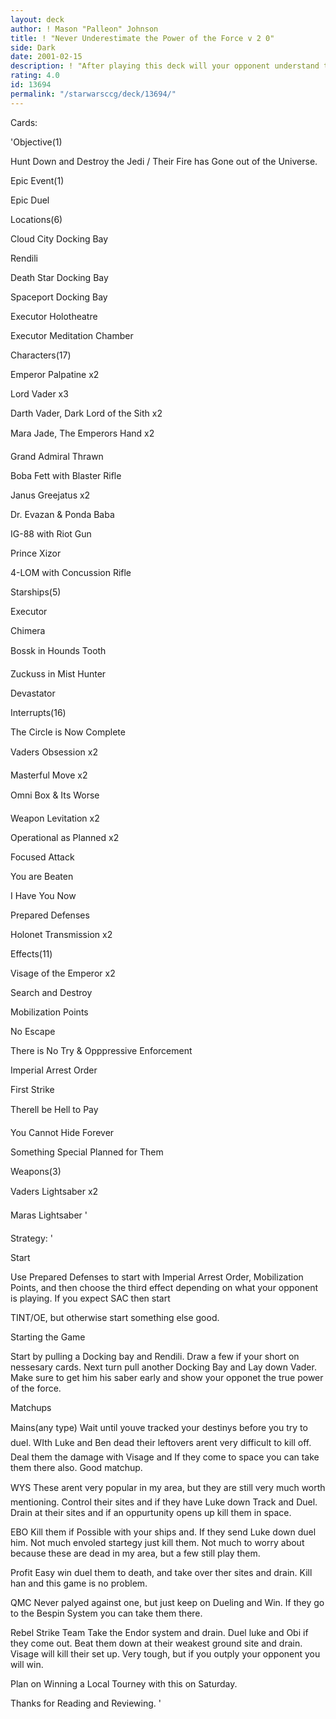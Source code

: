 ```yaml
---
layout: deck
author: ! Mason "Palleon" Johnson
title: ! "Never Underestimate the Power of the Force v 2 0"
side: Dark
date: 2001-02-15
description: ! "After playing this deck will your opponent understand the true nature of the dark side. Luke and Ben go on Vacation to the Grave."
rating: 4.0
id: 13694
permalink: "/starwarsccg/deck/13694/"
---
```

Cards: 

'Objective(1) 


Hunt Down and Destroy the Jedi / Their Fire has Gone out of the Universe. 


Epic Event(1) 


Epic Duel 


Locations(6) 


Cloud City Docking Bay 

Rendili 

Death Star Docking Bay 

Spaceport Docking Bay 

Executor Holotheatre 

Executor Meditation Chamber 


Characters(17) 


Emperor Palpatine x2 

Lord Vader x3 

Darth Vader, Dark Lord of the Sith x2 

Mara Jade, The Emperors Hand x2 

Grand Admiral Thrawn 

Boba Fett with Blaster Rifle 

Janus Greejatus x2 

Dr. Evazan & Ponda Baba 

IG-88 with Riot Gun 

Prince Xizor 

4-LOM with Concussion Rifle 


Starships(5) 


Executor 

Chimera 

Bossk in Hounds Tooth 

Zuckuss in Mist Hunter 

Devastator 


Interrupts(16) 


The Circle is Now Complete 

Vaders Obsession x2 

Masterful Move x2 

Omni Box & Its Worse 

Weapon Levitation x2 

Operational as Planned x2 

Focused Attack 

You are Beaten 

I Have You Now 

Prepared Defenses 

Holonet Transmission x2 


Effects(11) 


Visage of the Emperor x2 

Search and Destroy 

Mobilization Points 

No Escape 

There is No Try & Opppressive Enforcement 

Imperial Arrest Order 

First Strike 

Therell be Hell to Pay 

You Cannot Hide Forever 

Something Special Planned for Them 


Weapons(3) 


Vaders Lightsaber x2 

Maras Lightsaber  '

Strategy: '

Start 


Use Prepared Defenses to start with Imperial Arrest Order, Mobilization Points, and then choose the third effect depending on what your opponent is playing. If you expect SAC then start 

TINT/OE, but otherwise start something else good. 


Starting the Game 


Start by pulling a Docking bay and Rendili. Draw a few if your short on nessesary cards. Next turn pull another Docking Bay and Lay down Vader. Make sure to get him his saber early and show your opponet the true power of the force. 


Matchups 


Mains(any type) Wait until youve tracked your destinys before you try to duel. WIth Luke and Ben dead their leftovers arent very difficult to kill off. Deal them the damage with Visage and If they come to space you can take them there also. Good matchup. 


WYS These arent very popular in my area, but they are still very much worth mentioning. Control their sites and if they have Luke down Track and Duel. Drain at their sites and if an oppurtunity opens up kill them in space. 


EBO Kill them if Possible with your ships and. If they send Luke down duel him. Not much envoled startegy just kill them. Not much to worry about because these are dead in my area, but a few still play them. 


Profit Easy win duel them to death, and take over ther sites and drain. Kill han and this game is no problem. 


QMC Never palyed against one, but just keep on Dueling and Win. If they go to the Bespin System you can take them there. 


Rebel Strike Team Take the Endor system and drain. Duel luke and Obi if they come out. Beat them down at their weakest ground site and drain. Visage will kill their set up. Very tough, but if you outply your opponent you will win. 


Plan on Winning a Local Tourney with this on Saturday.


Thanks for Reading and Reviewing.  '
